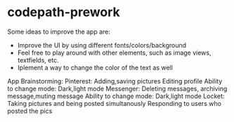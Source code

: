 # codepath-prework
Some ideas to improve the app are:
- Improve the UI by using different fonts/colors/background
- Feel free to play around with other elements, such as image views, textfields, etc.
- Iplement a way to change the color of the text as well

App Brainstorming:
Pinterest:
Adding,saving pictures
Editing profile
Ability to change mode: Dark,light mode
Messenger:
Deleting messages, archiving message,muting message
Ability to change mode: Dark,light mode
Locket:
Taking pictures and being posted simultanously
Responding to users who posted the pics


